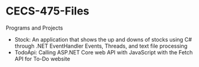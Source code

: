 # CECS-475-Files
Programs and Projects
- Stock: An application that shows the up and downs of stocks using C# through .NET EventHandler Events, Threads, and text file processing
- TodoApi: Calling ASP.NET Core web API with JavaScript with the Fetch API for To-Do website
